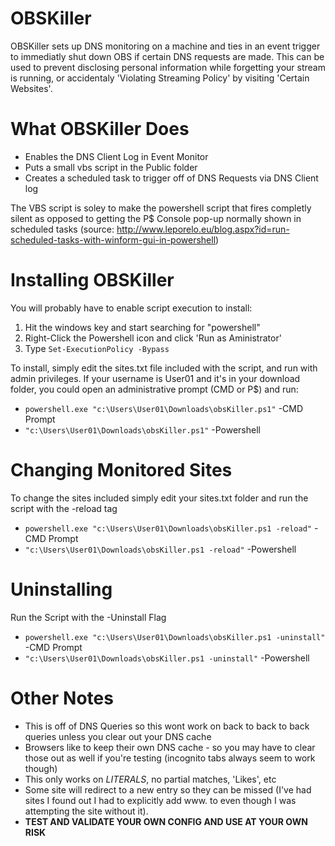 # OBSKiller
OBSKiller sets up DNS monitoring on a machine and ties in an event trigger to immediatly shut down OBS if certain DNS requests are made.  This can be used to prevent disclosing personal information while forgetting your stream is running, or accidentaly 'Violating Streaming Policy' by visiting 'Certain Websites'.

# What OBSKiller Does
* Enables the DNS Client Log in Event Monitor
* Puts a small vbs script in the Public folder
* Creates a scheduled task to trigger off of DNS Requests via DNS Client log

The VBS script is soley to make the powershell script that fires completly silent as opposed to getting the P$ Console pop-up normally shown in scheduled tasks (source: http://www.leporelo.eu/blog.aspx?id=run-scheduled-tasks-with-winform-gui-in-powershell)

# Installing OBSKiller
You will probably have to enable script execution to install:
1. Hit the windows key and start searching for "powershell"
2. Right-Click the Powershell icon and click 'Run as Aministrator'
3. Type `Set-ExecutionPolicy -Bypass`

To install, simply edit the sites.txt file included with the script, and run with admin privileges. If your username is User01 and it's in your download folder, you could open an administrative prompt (CMD or P$) and run:

* `powershell.exe "c:\Users\User01\Downloads\obsKiller.ps1"` -CMD Prompt
* `"c:\Users\User01\Downloads\obsKiller.ps1"` -Powershell 

# Changing Monitored Sites

To change the sites included simply edit your sites.txt folder and run the script with the -reload tag
* `powershell.exe "c:\Users\User01\Downloads\obsKiller.ps1 -reload"` -CMD Prompt
* `"c:\Users\User01\Downloads\obsKiller.ps1 -reload"` -Powershell 

# Uninstalling
Run the Script with the -Uninstall Flag
* `powershell.exe "c:\Users\User01\Downloads\obsKiller.ps1 -uninstall"` -CMD Prompt
* `"c:\Users\User01\Downloads\obsKiller.ps1 -uninstall"` -Powershell 

# Other Notes
* This is off of DNS Queries so this wont work on back to back to back queries unless you clear out your DNS cache
* Browsers like to keep their own DNS cache - so you may have to clear those out as well if you're testing (incognito tabs always seem to work though)
* This only works on *LITERALS*, no partial matches, 'Likes', etc
* Some site will redirect to a new entry so they can be missed (I've had sites I found out I had to explicitly add www. to even though I was attempting the site without it).
* **TEST AND VALIDATE YOUR OWN CONFIG AND USE AT YOUR OWN RISK**
